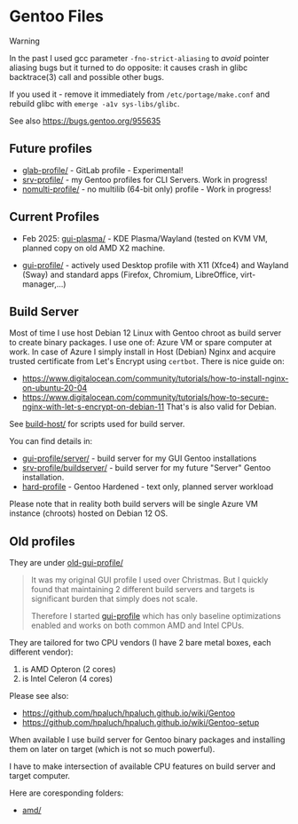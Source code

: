 # Gentoo Files

> [!WARNING]
>
> In the past I used gcc parameter `-fno-strict-aliasing` to _avoid_ pointer aliasing
> bugs but it turned to do opposite: it causes crash in glibc backtrace(3) call and
> possible other bugs.
>
> If you used it - remove it immediately from `/etc/portage/make.conf` and rebuild
> glibc with `emerge -a1v sys-libs/glibc`.
>
> See also https://bugs.gentoo.org/955635

## Future profiles

* [glab-profile/](glab-profile/) - GitLab profile - Experimental!
* [srv-profile/](srv-profile/) - my Gentoo profiles for CLI Servers. Work in progress!
* [nomulti-profile/](nomulti-profile/) - no multilib (64-bit only) profile - Work  in progress!

## Current Profiles

* Feb 2025: [gui-plasma/](gui-plasma/) - KDE Plasma/Wayland (tested on KVM VM, planned copy
  on old AMD X2 machine.

* [gui-profile/](gui-profile/) - actively used Desktop profile with X11 (Xfce4) and
  Wayland (Sway) and standard apps (Firefox, Chromium, LibreOffice, virt-manager,...)

## Build Server

Most of time I use host Debian 12 Linux with Gentoo chroot as build server to create
binary packages. I use one of: Azure VM or spare computer at work. In case of Azure
I simply install in Host (Debian) Nginx and acquire trusted certificate from Let's
Encrypt using `certbot`. There is nice guide on:
- https://www.digitalocean.com/community/tutorials/how-to-install-nginx-on-ubuntu-20-04
- https://www.digitalocean.com/community/tutorials/how-to-secure-nginx-with-let-s-encrypt-on-debian-11
That's is also valid for Debian.

See [build-host/](build-host/) for scripts used for build server.

You can find details in:
- [gui-profile/server/](gui-profile/server/) - build server for my GUI Gentoo installations
- [srv-profile/buildserver/](srv-profile/buildserver/) - build server for my future "Server" Gentoo
  installation.
- [hard-profile](hard-profile) - Gentoo Hardened - text only, planned server workload

Please note that in reality both build servers will be single Azure VM instance (chroots) hosted
on Debian 12 OS.


## Old profiles

They are under [old-gui-profile/](old-gui-profile/)

> It was my original GUI profile I used over Christmas. But I quickly found that maintaining
> 2 different build servers and targets is significant burden that simply does not scale.
>
> Therefore I started [gui-profile](gui-profile) which has only baseline optimizations
> enabled and works on both common AMD and Intel CPUs.

They are tailored for two CPU vendors (I have 2 bare metal boxes, each different vendor):
1. is AMD Opteron (2 cores)
2. is Intel Celeron (4 cores)

Please see also:
- https://github.com/hpaluch/hpaluch.github.io/wiki/Gentoo
- https://github.com/hpaluch/hpaluch.github.io/wiki/Gentoo-setup

When available I use build server for Gentoo binary packages and installing them
on later on target (which is not so much powerful).

I have to make intersection of available CPU features on build server and target computer.

Here are coresponding folders:
* [amd/](amd/)


